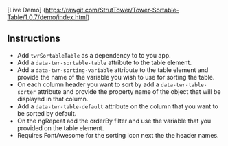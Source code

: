 [Live Demo] (https://rawgit.com/StrutTower/Tower-Sortable-Table/1.0.7/demo/index.html)

## Instructions

- Add `twrSortableTable` as a dependency to to you app.
- Add a `data-twr-sortable-table` attribute to the table element.
- Add a `data-twr-sorting-variable` attribute to the table element and provide the name of the variable you wish to use for sorting the table.
- On each column header you want to sort by add a `data-twr-table-sorter` attribute and provide the property name of the object that will be displayed in that column.
- Add a `data-twr-table-default` attribute on the column that you want to be sorted by default.
- On the ngRepeat add the orderBy filter and use the variable that you provided on the table element.
- Requires FontAwesome for the sorting icon next the the header names.

